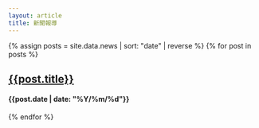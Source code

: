```yaml
---
layout: article
title: 新聞報導 
---
```

{% assign posts = site.data.news | sort: "date" | reverse %}
{% for post in posts %}
<h2 class="blog-title"><a href="{{site.baseurl}}{{post.link}}" target="_blank">{{post.title}}</a></h2>
<h4>{{post.date | date: "%Y/%m/%d"}}</h4>
{% endfor %}